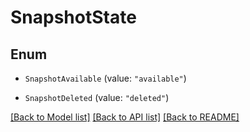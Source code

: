 # SnapshotState

## Enum


* `SnapshotAvailable` (value: `"available"`)

* `SnapshotDeleted` (value: `"deleted"`)


[[Back to Model list]](../README.md#documentation-for-models) [[Back to API list]](../README.md#documentation-for-api-endpoints) [[Back to README]](../README.md)


